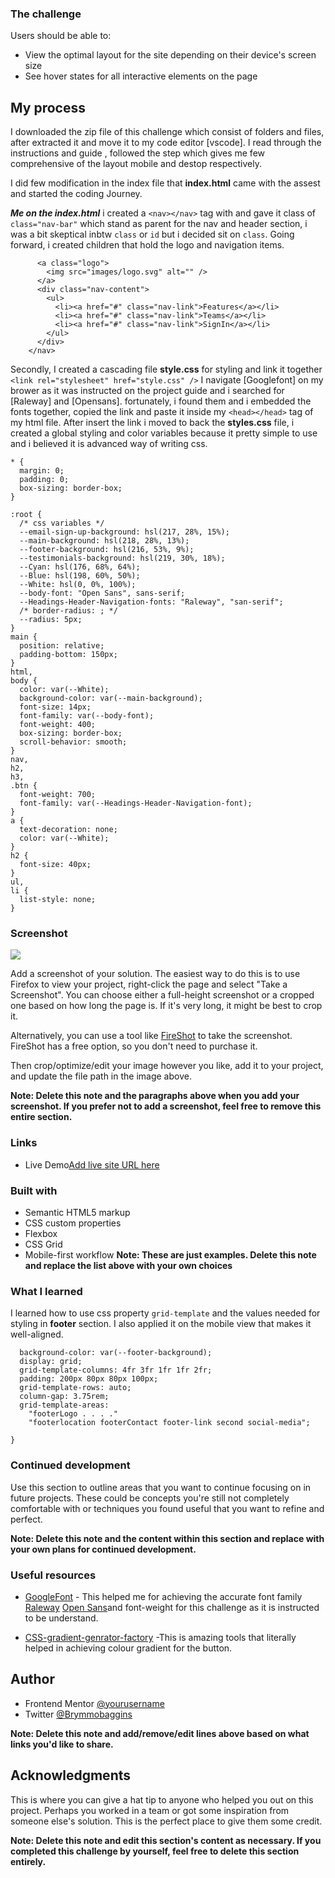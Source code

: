 ### The challenge

Users should be able to:

- View the optimal layout for the site depending on their device's screen size
- See hover states for all interactive elements on the page

## My process
 
I downloaded the zip file of this challenge which consist of folders and files, after extracted it and move it to my code editor [vscode]. I read through the instructions and guide , followed the step which gives me few comprehensive of the layout mobile and destop respectively.

 I did  few modification in the index file that **index.html**  came with the assest and started the coding Journey.

***Me on the index.html***  i created a `<nav></nav>` tag with and gave it class of `class="nav-bar"` which stand as parent for the nav and header section, i was a bit skeptical inbtw `class` or `id`  but i decided sit on `class`. Going forward,  i created children that hold the logo and navigation items. 

```<nav class="nav-bar">
      <a class="logo">
        <img src="images/logo.svg" alt="" />
      </a>
      <div class="nav-content">
        <ul>
          <li><a href="#" class="nav-link">Features</a></li>
          <li><a href="#" class="nav-link">Teams</a></li>
          <li><a href="#" class="nav-link">SignIn</a></li>
        </ul>
      </div>
    </nav>
```

Secondly, I created a cascading file **style.css** for styling and link it together `<link rel="stylesheet" href="style.css" />` I navigate [Googlefont] on my brower as it was instructed on the project guide and i searched for [Raleway] and [Opensans]. fortunately, i found them and i embedded the fonts together, copied the link and paste it inside my `<head></head>` tag of my html file. After insert the link i moved to back the **styles.css** file, i created a global styling and color variables because it pretty simple to use and i believed it is advanced way of writing css.


```
* {
  margin: 0;
  padding: 0;
  box-sizing: border-box;
}

:root {
  /* css variables */
  --email-sign-up-background: hsl(217, 28%, 15%);
  --main-background: hsl(218, 28%, 13%);
  --footer-background: hsl(216, 53%, 9%);
  --testimonials-background: hsl(219, 30%, 18%);
  --Cyan: hsl(176, 68%, 64%);
  --Blue: hsl(198, 60%, 50%);
  --White: hsl(0, 0%, 100%);
  --body-font: "Open Sans", sans-serif;
  --Headings-Header-Navigation-fonts: "Raleway", "san-serif";
  /* border-radius: ; */
  --radius: 5px;
}
main {
  position: relative;
  padding-bottom: 150px;
}
html,
body {
  color: var(--White);
  background-color: var(--main-background);
  font-size: 14px;
  font-family: var(--body-font);
  font-weight: 400;
  box-sizing: border-box;
  scroll-behavior: smooth;
}
nav,
h2,
h3,
.btn {
  font-weight: 700;
  font-family: var(--Headings-Header-Navigation-font);
}
a {
  text-decoration: none;
  color: var(--White);
}
h2 {
  font-size: 40px;
}
ul,
li {
  list-style: none;
}

```
### Screenshot

![](./screenshot.jpg)

Add a screenshot of your solution. The easiest way to do this is to use Firefox to view your project, right-click the page and select "Take a Screenshot". You can choose either a full-height screenshot or a cropped one based on how long the page is. If it's very long, it might be best to crop it.

Alternatively, you can use a tool like [FireShot](https://getfireshot.com/) to take the screenshot. FireShot has a free option, so you don't need to purchase it. 

Then crop/optimize/edit your image however you like, add it to your project, and update the file path in the image above.

**Note: Delete this note and the paragraphs above when you add your screenshot. If you prefer not to add a screenshot, feel free to remove this entire section.**

### Links

- Live Demo[Add live site URL here](https://your-live-site-url.com)

### Built with

- Semantic HTML5 markup
- CSS custom properties
- Flexbox
- CSS Grid
- Mobile-first workflow
**Note: These are just examples. Delete this note and replace the list above with your own choices**

### What I learned

 I learned how to use css property `grid-template` and the values needed for styling in **footer** section. I also applied it on the mobile view that makes it well-aligned.


```footer {
  background-color: var(--footer-background);
  display: grid;
  grid-template-columns: 4fr 3fr 1fr 1fr 2fr;
  padding: 200px 80px 80px 100px;
  grid-template-rows: auto;
  column-gap: 3.75rem;
  grid-template-areas:
    "footerLogo . . . ."
    "footerlocation footerContact footer-link second social-media";

}
```


### Continued development

Use this section to outline areas that you want to continue focusing on in future projects. These could be concepts you're still not completely comfortable with or techniques you found useful that you want to refine and perfect.

**Note: Delete this note and the content within this section and replace with your own plans for continued development.**

### Useful resources

- [GoogleFont](https://www.googlefont.com) - This helped me for achieving the accurate font family [Raleway](https://fonts.google.com/specimen/Raleway) [Open Sans](https://fonts.google.com/specimen/Open+Sans)and font-weight for this challenge as it is instructed to be understand. 

- [CSS-gradient-genrator-factory](http://www.css3factory.com/linear-gradients/) -This is amazing tools that literally helped in achieving colour gradient for the button.


## Author

- Frontend Mentor [@yourusername](https://www.frontendmentor.io/profile/Brymmobaggins)
- Twitter [@Brymmobaggins](https://www.twitter.com/Brymmobaggins)

**Note: Delete this note and add/remove/edit lines above based on what links you'd like to share.**

## Acknowledgments

This is where you can give a hat tip to anyone who helped you out on this project. Perhaps you worked in a team or got some inspiration from someone else's solution. This is the perfect place to give them some credit.

**Note: Delete this note and edit this section's content as necessary. If you completed this challenge by yourself, feel free to delete this section entirely.**
